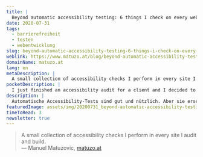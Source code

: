 ```yaml
---
title: |
  Beyond automatic accessibility testing: 6 things I check on every website I build
date: 2020-07-31
tags:
  - barrierefreiheit
  - testen
  - webentwicklung
slug: beyond-automatic-accessibility-testing-6-things-i-check-on-every-website-i-build
weblink: https://www.matuzo.at/blog/beyond-automatic-accessibility-testing-6-things-i-check-on-every-website-i-build/
domainName: matuzo.at
lang: en
metaDescription: |
  A small collection of accessibility checks I perform in every site I audit and build.
pocketDescription: |
  I just finished an accessibility audit for a client and I decided to share some quick checks I perform in every site I audit and build. It’s something that you can apply to your project right away, you don’t have to learn a tool or a software.
description: |
  Automatische Accessibility-Tests sind gut und nützlich. Aber sie ersetzen die manuelle Prüfung nicht. Manuel zeigt in seinem Blopost ein paar praktische Tipps wie getestet werden kann.
featuredImage: assets/img/20200731_beyond-automatic-accessibility-testing-6-things-i-check-on-every-website-i-build.png
timeToRead: 3
newsletter: true
---
```

<blockquote lang="en">A small collection of accessibility checks I perform in every site I audit and build.
<footer>— Manuel Matuzovic, <a href="https://www.matuzo.at/blog/beyond-automatic-accessibility-testing-6-things-i-check-on-every-website-i-build/">matuzo.at</a></footer></blockquote>
